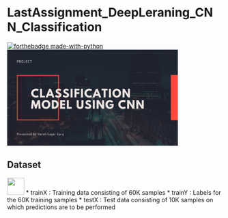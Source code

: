 # LastAssignment_DeepLeraning_CNN_Classification
[![forthebadge made-with-python](http://ForTheBadge.com/images/badges/made-with-python.svg)](https://www.python.org/)
<img src="images1/1.png" width="400">

## Dataset
<img src="images1.gif" width="40" height="40" />
* trainX : Training data consisting of 60K samples
* trainY : Labels for the 60K training samples
* testX  : Test data consisting of 10K samples on which predictions are to be performed
